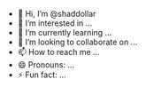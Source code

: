 - 👋 Hi, I’m @shaddollar
- 👀 I’m interested in ...
- 🌱 I’m currently learning ...
- 💞️ I’m looking to collaborate on ...
- 📫 How to reach me ...
- 😄 Pronouns: ...
- ⚡ Fun fact: ...

<!---
shaddollar/shaddollar is a ✨ special ✨ repository because its `README.md` (this file) appears on your GitHub profile.
You can click the Preview link to take a look at your changes.
--->
